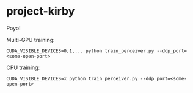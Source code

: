 # project-kirby
Poyo!

Multi-GPU training:
```
CUDA_VISIBLE_DEVICES=0,1,... python train_perceiver.py --ddp_port=<some-open-port>
```

CPU training:
```
CUDA_VISIBLE_DEVICES=x python train_perceiver.py --ddp_port=<some-open-port>
```
